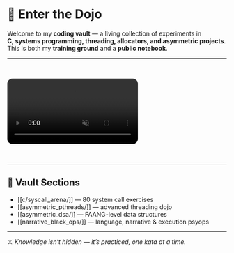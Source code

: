 # 🏯 Enter the Dojo

Welcome to my **coding vault** — a living collection of experiments in  
**C, systems programming, threading, allocators, and asymmetric projects**.  
This is both my **training ground** and a **public notebook**.

---

<video autoplay loop muted playsinline style="max-width: 640px; border-radius: 12px; margin: 2rem 0;">
  <source src="/static/vault_loop_fixed.mp4" type="video/mp4">
</video>

---

## 📂 Vault Sections

- [[c/syscall_arena/]] — 80 system call exercises  
- [[asymmetric_pthreads/]] — advanced threading dojo  
- [[asymmetric_dsa/]] — FAANG-level data structures  
- [[narrative_black_ops/]] — language, narrative & execution psyops  

---

⚔️ *Knowledge isn’t hidden — it’s practiced, one kata at a time.*
